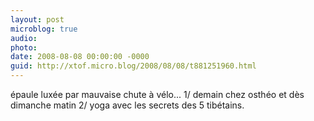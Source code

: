 ```yaml
---
layout: post
microblog: true
audio: 
photo: 
date: 2008-08-08 00:00:00 -0000
guid: http://xtof.micro.blog/2008/08/08/t881251960.html
---
```

épaule luxée par mauvaise chute à vélo... 1/ demain chez osthéo et dès dimanche matin 2/ yoga avec les secrets des 5 tibétains.
